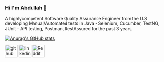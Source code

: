 ### Hi I'm Abdullah 👋

A highlycompetent Software Quality Assurance Engineer from the U.S developing Manual/Automated tests in Java - Selenium, Cucumber, TestNG, JUnit - API testing, Postman, RestAssured for the past 3 years.

[![Anurag's GitHub stats](https://github-readme-stats.vercel.app/api?username=abdllahbrdk)](https://github.com/anuraghazra/github-readme-stats)

[<img src='https://cdn.jsdelivr.net/npm/simple-icons@3.0.1/icons/github.svg' alt='github' height='40'>](https://github.com/abdllahbrdk)  [<img src='https://cdn.jsdelivr.net/npm/simple-icons@3.0.1/icons/linkedin.svg' alt='linkedin' height='40'>](https://www.linkedin.com/in/Abdullah-Bardak/)  [<img src='https://cdn.jsdelivr.net/npm/simple-icons@3.0.1/icons/reddit.svg' alt='Reddit' height='40'>](https://www.reddit.com/user/apoinist)  
